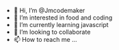 - 👋 Hi, I’m @Jmcodemaker
- 👀 I’m interested in food and coding
- 🌱 I’m currently learning javascript
- 💞️ I’m looking to collaborate  
- 📫 How to reach me ...

<!---
Jmcodemaker/Jmcodemaker is a ✨ special ✨ repository because its `README.md` (this file) appears on your GitHub profile.
You can click the Preview link to take a look at your changes.
--->
